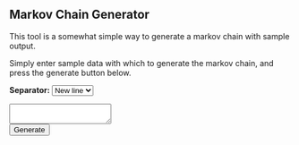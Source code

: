 <link rel="stylesheet" href="style.css">
<script type="text/javascript" src="https://code.jquery.com/jquery-3.5.1.min.js"></script>
<script type="text/javascript" src="../dist/index.min.js"></script>
<script type="text/javascript">
  $(document).ready(() => {
    $("#generateButton").click(() => {
      console.log("Clicky");
    });
  });
</script>


## Markov Chain Generator
This tool is a somewhat simple way to generate a markov chain with sample output.

Simply enter sample data with which to generate the markov chain, and press the generate button below.

<label for="separatorChar">**Separator:**</label>
<select id="separatorChar">
    <option value="nl">New line</option>
    <option value=" ">Space</option>
    <option value="|">|</option>
    <option value=",">,</option>
</select>
<textarea id="chainInput"></textarea>
<div class="center">
    <button id="generateButton">Generate</button>
</div>